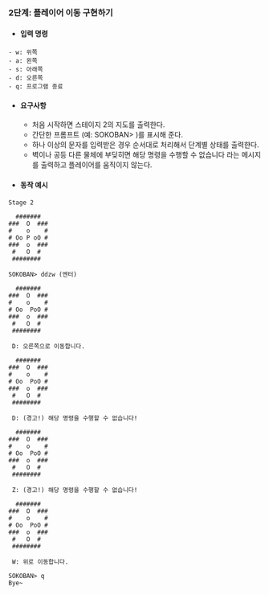 ### 2단계: 플레이어 이동 구현하기
+ #### 입력 명령
```
- w: 위쪽
- a: 왼쪽
- s: 아래쪽
- d: 오른쪽
- q: 프로그램 종료
```

+ #### 요구사항
  + 처음 시작하면 스테이지 2의 지도를 출력한다.
  + 간단한 프롬프트 (예: SOKOBAN> )를 표시해 준다.
  + 하나 이상의 문자를 입력받은 경우 순서대로 처리해서 단계별 상태를 출력한다.
  + 벽이나 공등 다른 물체에 부딪히면 해당 명령을 수행할 수 없습니다 라는 메시지를 출력하고 플레이어를 움직이지 않는다.

+ #### 동작 예시
```
Stage 2

  #######
###  O  ###
#    o    #
# Oo P oO #
###  o  ###
 #   O  # 
 ########

SOKOBAN> ddzw (엔터)

  #######
###  O  ###
#    o    #
# Oo  PoO #
###  o  ###
 #   O  # 
 ########
 
 D: 오른쪽으로 이동합니다.
 
  #######
###  O  ###
#    o    #
# Oo  PoO #
###  o  ###
 #   O  # 
 ########
 
 D: (경고!) 해당 명령을 수행할 수 없습니다!
 
  #######
###  O  ###
#    o    #
# Oo  PoO #
###  o  ###
 #   O  # 
 ########
 
 Z: (경고!) 해당 명령을 수행할 수 없습니다!
 
  #######
###  O  ###
#    o    #
# Oo  PoO #
###  o  ###
 #   O  # 
 ########
 
 W: 위로 이동합니다.
 
SOKOBAN> q
Bye~
```

